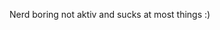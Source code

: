 Nerd boring not aktiv and sucks at most things :)
<!---
Wicmo/Wicmo is a ✨ special ✨ repository because its `README.md` (this file) appears on your GitHub profile.
You can click the Preview link to take a look at your changes.
--->
